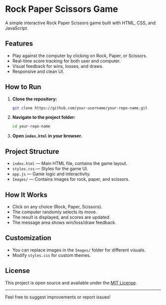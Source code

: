 # Rock Paper Scissors Game

A simple interactive Rock Paper Scissors game built with HTML, CSS, and JavaScript.

## Features

- Play against the computer by clicking on Rock, Paper, or Scissors.
- Real-time score tracking for both user and computer.
- Visual feedback for wins, losses, and draws.
- Responsive and clean UI.

## How to Run

1. **Clone the repository:**
   ```sh
   git clone https://github.com/your-username/your-repo-name.git
   ```
2. **Navigate to the project folder:**
   ```sh
   cd your-repo-name
   ```
3. **Open `index.html` in your browser.**

## Project Structure

- `index.html` — Main HTML file, contains the game layout.
- `styles.css` — Styles for the game UI.
- `app.js` — Game logic and interactivity.
- `Images/` — Contains images for rock, paper, and scissors.

## How It Works

- Click on any choice (Rock, Paper, Scissors).
- The computer randomly selects its move.
- The result is displayed, and scores are updated.
- The message area shows win/loss/draw feedback.

## Customization

- You can replace images in the `Images/` folder for different visuals.
- Modify `styles.css` for custom themes.

## License

This project is open source and available under the [MIT License](LICENSE).

---

Feel free to suggest improvements or report issues!
